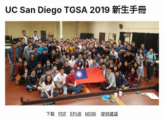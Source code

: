 # UC San Diego TGSA 2019 新生手冊

![photo](/img/photo.jpg)

<center>
<i class="fa fa-download"></i> 下載
&nbsp;
<i class="fa fa-file-pdf-o"></i> <a href="https://raw.github.com/ucsdtgsa/ucsd-tgsa-handbook/master/_export/ucsd-tgsa-handbook.pdf">PDF</a>
&nbsp;
<i class="fa fa-leanpub"></i> <a href="https://raw.github.com/ucsdtgsa/ucsd-tgsa-handbook/master/_export/ucsd-tgsa-handbook.epub">EPUB</a>
&nbsp;
<i class="fa fa-mobile"></i> <a href="https://raw.github.com/ucsdtgsa/ucsd-tgsa-handbook/master/_export/ucsd-tgsa-handbook.mobi">MOBI</a>
&nbsp;&nbsp;
<i class="fa fa-lightbulb-o"></i> <a href="https://forms.gle/MgAeWkkNG6sRZypC7">提供建議</a>
</center>

